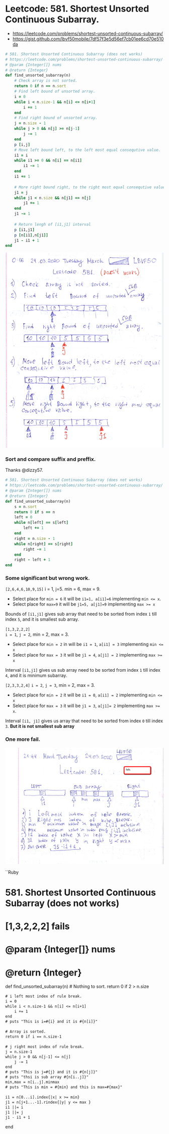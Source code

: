 # Leetcode: 581. Shortest Unsorted Continuous Subarray.

- https://leetcode.com/problems/shortest-unsorted-continuous-subarray/
- https://gist.github.com/lbvf50mobile/7df57f3e5d56ef7cb01ee6cd70e510da

```Ruby
# 581. Shortest Unsorted Continuous Subarray (does not works)
# https://leetcode.com/problems/shortest-unsorted-continuous-subarray/
# @param {Integer[]} nums
# @return {Integer}
def find_unsorted_subarray(n)
    # Check array is not sorted.
    return 0 if n == n.sort
    # Find left bound of unsorted array.
    i = 0
    while i < n.size-1 && n[i] <= n[i+1]
        i += 1
    end
    # Find right bound of unsorted array.
    j = n.size - 1
    while j > 0 && n[j] >= n[j-1]
        j -= 1
    end
    p [i,j]
    # Move left bound left, to the left most equal consequtive value.
    i1 = i
    while i1 >= 0 && n[i] == n[i1]
        i1 -= 1
    end
    i1 += 1
   
    # More right bound right, to the right most equal consequtive value.
    j1 = j
    while j1 < n.size && n[j1] == n[j]
        j1 += 1
    end
    j1 -= 1
    
    # Return lengh of [i1,j1] interval
    p [i1,j1]
    p [n[i1],n[j1]]
    j1 - i1 + 1
end
```

![use 4 loops](581lc.png)

### Sort and compare suffix and preffix.

Thanks @dizzy57.

```Ruby
# 581. Shortest Unsorted Continuous Subarray (does not works)
# https://leetcode.com/problems/shortest-unsorted-continuous-subarray/
# @param {Integer[]} nums
# @return {Integer}
def find_unsorted_subarray(n)
    s = n.sort
    return 0 if s == n
    left = 0
    while n[left] == s[left]
        left += 1
    end
    right = n.size - 1
    while n[right] == s[right]
        right -= 1
    end
    right - left + 1
end
```

### Some significant but wrong work.


`[2,6,4,6,10,9,15]` 
i = 1, j=5. min = 6, max = 9.  
- Select place for `min = 6` it will be `i1=1, a[i1]=6`  implementing `min <= x`. 
- Select place for `max=9` it will be `j1=5, a[j1]=9` implementing `max >= x`

Bounds of `[i1,j1]` gives sub array that need to be sorted from index `1` till index `5`, and it is smallest sub array.

`[1,3,2,2,2]`   
`i = 1`, `j = 2`, min = 2, max = 3.
- Select place for `min = 2` in will be `i1 = 1`, `a[i1] = 3` implementing `min <= x`   
- Select place for `max = 3` it will be `j1 = 4`, `a[j1] = 2` implementing `max >= x`

Interval `[i1,j1]` gives us sub array need to be sorted from index `1` till index `4`, and it is minimum subarray.

`[2,3,3,2,4]` 
`i = 2`, `j = 3`, min = 2, max = 3.  

- Select place for `min = 2` it will be `i1 = 0`, `a[i1] = 2` implementing `min <= x`
- Select place for `max = 3` it will be `j1 = 3`, `a[j1]= 2` implementing `max >= x`.

Interval `[i1, j1]` gives us array that need to be sorted from index `0` till index `3`. **But it is not smallest sub array**


### One more fail.

![Split array on three pars, min-max in midle, substitude by sites](581_1lc.png)

``Ruby
# 581. Shortest Unsorted Continuous Subarray (does not works)
# [1,3,2,2,2] fails
# @param {Integer[]} nums
# @return {Integer}
def find_unsorted_subarray(n)
    # Nothing to sort.
    return 0 if 2 > n.size

    # i left most index of rule break.
    i = 0
    while i < n.size-1 && n[i] <= n[i+1]
        i += 1
    end
    # puts "This is i=#{i} and it is #{n[i]}"
    
    # Array is sorted.
    return 0 if i == n.size-1
    
    # j right most index of rule break.
    j = n.size-1
    while j > 0 && n[j-1] <= n[j]
        j -= 1
    end
    # puts "This is j=#{j} and it is #{n[j]}"
    # puts "thsi is sub array #{n[i..j]}"
    min,max = n[i..j].minmax
    # puts "This is min = #{min} and this is max=#{max}"
    
    i1 = n[0...i].index{|x| x >= min}
    j1 = n[j+1...-1].rindex{|y| y <= max }
    i1 ||= i
    j1 ||= j
    j1 - i1 + 1
    
end
```


